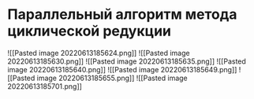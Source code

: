 # Параллельный алгоритм метода циклической редукции
![[Pasted image 20220613185624.png]]
![[Pasted image 20220613185630.png]]
![[Pasted image 20220613185635.png]]
![[Pasted image 20220613185640.png]]
![[Pasted image 20220613185649.png]]
![[Pasted image 20220613185655.png]]
![[Pasted image 20220613185701.png]]